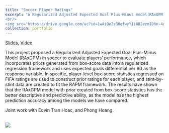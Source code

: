 ```yaml
---
title: "Soccer Player Ratings"
excerpt: "A Regularized Adjusted Expected Goal Plus-Minus model(RAxGPM) in soccer to evaluate players’ performance
<br/>
<img src='https://drive.google.com/uc?id=1wAiQe2sBHqfwyYIi0B2ezmIDhn-4usFG'>"
collection: portfolio
---
```


[Slides](https://drive.google.com/file/d/1R9iWCXn9sNceUjuPB7djoWRzb7nYG0v-/view?usp=sharing),
[Video](https://stream.nyu.edu/media/A+RAPM+Model+for+Soccer+Player+Ratings/1_c9k3f0ma)

This project proposed a Regularized Adjusted Expected Goal Plus-Minus Model
(RAxGPM) in soccer to evaluate players’ performance, which incorporates priors generated from box-score data into a regularized regression framework and 
uses expected goals differential per 90 as the response variable. 
In specific, player-level box-score statistics regressed on FIFA ratings are used to construct prior ratings for each player, 
and stint-by-stint data are created to fit the RAPM framework. 
The results have shown that the RAxGPM model with prior created from box-score statistics has the better descriptive and predictive ability, 
as the model has the highest prediction accuracy among the models we have compared.

Joint work with Edvin Tran Hoac, and Phong Hoang.

<br/>
<img src='https://drive.google.com/uc?id=1wAiQe2sBHqfwyYIi0B2ezmIDhn-4usFG'>



